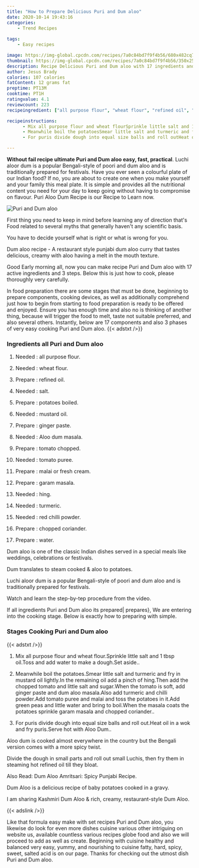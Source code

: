 ```yaml
---
title: "How to Prepare Delicious Puri and Dum aloo"
date: 2020-10-14 19:43:16
categories:
    - Trend Recipes
    
tags:
    - Easy recipes

image: https://img-global.cpcdn.com/recipes/7a0c84bd7f9f4b56/680x482cq70/puri-and-dum-aloo-recipe-main-photo.jpg
thumbnail: https://img-global.cpcdn.com/recipes/7a0c84bd7f9f4b56/350x250cq70/puri-and-dum-aloo-recipe-main-photo.jpg
description: Recipe Delicious Puri and Dum aloo with 17 ingredients and 3 stages of easy cooking.
author: Jesus Brady
calories: 107 calories
fatContent: 12 grams fat
preptime: PT13M
cooktime: PT1H
ratingvalue: 4.1
reviewcount: 223
recipeingredient: ["all purpose flour", "wheat flour", "refined oil", "salt", "potatoes boiled", "mustard oil", "ginger paste", "Aloo dum masala", "tomato chopped", "tomato puree", "malai or fresh cream", "garam masala", "hing", "turmeric", "red chilli powder", "chopped coriander", "water"]

recipeinstructions: 
      - Mix all purpose flour and wheat flourSprinkle little salt and 1 tbsp oilToss and add water to make a doughSet aside 
      - Meanwhile boil the potatoesSmear little salt and turmeric and fry in mustard oil lightlyIn the remaining oil add a pinch of hingThen add the chopped tomato and little salt and sugarWhen the tomato is soft add ginger paste and dum aloo masalaAlso add turmeric and chilli powderAdd tomato puree and malai and toss the potatoes in itAdd green peas and little water and bring to boilWhen the masala coats the potatoes sprinkle garam masala and chopped coriander 
      - For puris divide dough into equal size balls and roll outHeat oil in a wok and fry purisServe hot with Aloo Dum

---
```




**Without fail recipe ultimate Puri and Dum aloo easy, fast, practical**. Luchi aloor dum is a popular Bengali-style of poori and dum aloo and is traditionally prepared for festivals. Have you ever seen a colourful plate of our Indian food? If no, you are about to create one when you make yourself and your family this meal plate. It is simple and provides all the nutritional content you need for your day to keep going without having to compromise on flavour. Puri Aloo Dum Recipe is our Recipe to Learn now.


![Puri and Dum aloo](https://img-global.cpcdn.com/recipes/7a0c84bd7f9f4b56/680x482cq70/puri-and-dum-aloo-recipe-main-photo.jpg "Puri and Dum aloo")



First thing you need to keep in mind before learning any of direction that&#39;s Food related to several myths that generally haven&#39;t any scientific basis.

You have to decide yourself what is right or what is wrong for you.

Dum aloo recipe - A restaurant style punjabi dum aloo curry that tastes delicious, creamy with aloo having a melt in the mouth texture.


Good Early morning all, now you can make recipe Puri and Dum aloo with 17 active ingredients and 3 steps. Below this is just how to cook, please thoroughly very carefully.

In food preparation there are some stages that must be done, beginning to prepare components, cooking devices, as well as additionally comprehend just how to begin from starting to food preparation is ready to be offered and enjoyed. Ensure you has enough time and also no is thinking of another thing, because will trigger the food to melt, taste not suitable preferred, and also several others. Instantly, below are 17 components and also 3 phases of very easy cooking Puri and Dum aloo.
{{< adstxt />}}

### Ingredients all Puri and Dum aloo


1. Needed  : all purpose flour.

1. Needed  : wheat flour.

1. Prepare  : refined oil.

1. Needed  : salt.

1. Prepare  : potatoes boiled.

1. Needed  : mustard oil.

1. Prepare  : ginger paste.

1. Needed  : Aloo dum masala.

1. Prepare  : tomato chopped.

1. Needed  : tomato puree.

1. Prepare  : malai or fresh cream.

1. Prepare  : garam masala.

1. Needed  : hing.

1. Needed  : turmeric.

1. Needed  : red chilli powder.

1. Prepare  : chopped coriander.

1. Prepare  : water.


Dum aloo is one of the classic Indian dishes served in a special meals like weddings, celebrations or festivals.

Dum translates to steam cooked &amp; aloo to potatoes.

Luchi aloor dum is a popular Bengali-style of poori and dum aloo and is traditionally prepared for festivals.

Watch and learn the step-by-tep procedure from the video.


If all ingredients Puri and Dum aloo its prepared| prepares}, We are entering into the cooking stage. Below is exactly how to preparing with simple.

### Stages Cooking Puri and Dum aloo

{{< adstxt />}}


1. Mix all purpose flour and wheat flour.Sprinkle little salt and 1 tbsp oil.Toss and add water to make a dough.Set aside..



1. Meanwhile boil the potatoes.Smear little salt and turmeric and fry in mustard oil lightly.In the remaining oil add a pinch of hing.Then add the chopped tomato and little salt and sugar.When the tomato is soft, add ginger paste and dum aloo masala.Also add turmeric and chilli powder.Add tomato puree and malai and toss the potatoes in it.Add green peas and little water and bring to boil.When the masala coats the potatoes sprinkle garam masala and chopped coriander..



1. For puris divide dough into equal size balls and roll out.Heat oil in a wok and fry puris.Serve hot with Aloo Dum..




Aloo dum is cooked almost everywhere in the country but the Bengali version comes with a more spicy twist.

Divide the dough in small parts and roll out small Luchis, then fry them in steaming hot refined oil till they bloat.

Also Read: Dum Aloo Amritsari: Spicy Punjabi Recipe.

Dum Aloo is a delicious recipe of baby potatoes cooked in a gravy.

I am sharing Kashmiri Dum Aloo &amp; rich, creamy, restaurant-style Dum Aloo.


{{< adslink />}}

Like that formula easy make with set recipes Puri and Dum aloo, you likewise do look for even more dishes cuisine various other intriguing on website us, available countless various recipes globe food and also we will proceed to add as well as create. Beginning with cuisine healthy and balanced very easy, yummy, and nourishing to cuisine fatty, hard, spicy, sweet, salted acid is on our page. Thanks for checking out the utmost dish Puri and Dum aloo.
